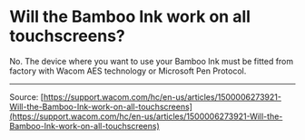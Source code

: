 # Will the Bamboo Ink work on all touchscreens?

No. The device where you want to use your Bamboo Ink must be fitted from factory with Wacom AES technology or Microsoft Pen Protocol.

---
Source: [https://support.wacom.com/hc/en-us/articles/1500006273921-Will-the-Bamboo-Ink-work-on-all-touchscreens](https://support.wacom.com/hc/en-us/articles/1500006273921-Will-the-Bamboo-Ink-work-on-all-touchscreens)
